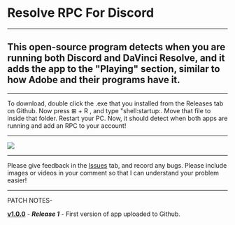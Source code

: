 # Resolve RPC For Discord

---

## This open-source program detects when you are running both Discord and DaVinci Resolve, and it adds the app to the "Playing" section, similar to how Adobe and their programs have it.

---

To download, double click the .exe that you installed from the Releases tab on Github. Now press ⊞ + R , and type "shell:startup:. Move that file to inside that folder. Restart your PC. Now, it should detect when both apps are running and add an RPC to your account!

---

<image src="image/image.png">

---

Please give feedback in the [Issues](https://github.com/boriss1127/Discord-DaVinci-Resolve-RPC/issues) tab, and record any bugs. Please include images or videos in your comment so that I can understand your problem easier!

---

PATCH NOTES-

**<ins>v1.0.0**</ins> - **_Release 1_** - First version of app uploaded to Github. <br>

